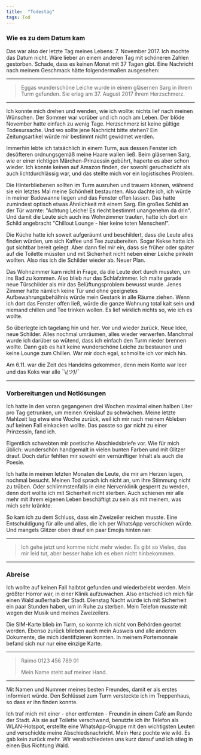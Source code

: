 ```yaml
---
title:  "Todestag"
tags: Tod
---
```


### Wie es zu dem Datum kam

Das war also der letzte Tag meines Lebens: 7. November 2017. Ich mochte das Datum nicht. Wäre lieber an einem anderen Tag mit schöneren Zahlen gestorben. Schade, dass es keinen Monat mit 37 Tagen gibt. Eine Nachricht nach meinem Geschmack hätte folgendermaßen ausgesehen:

* * *

> Eggas wunderschöne Leiche wurde in einem gläsernen Sarg in ihrem Turm gefunden. Sie erlag am 37. August 2017 ihrem Herzschmerz.

* * *

Ich konnte mich drehen und wenden, wie ich wollte: nichts lief nach meinen Wünschen. Der Sommer war vorüber und ich noch am Leben. Der blöde November hatte einfach zu wenig Tage. Herzschmerz ist keine gültige Todesursache. Und wo sollte jene Nachricht bitte stehen? Ein Zeitungsartikel würde mir bestimmt nicht gewidmet werden.

Immerhin lebte ich tatsächlich in einem Turm, aus dessen Fenster ich desöfteren ordnungsgemäß meine Haare wallen ließ. Beim gläsernen Sarg, wie er einer richtigen Märchen-Prinzessin gebührt, haperte es aber schon wieder. Ich konnte keinen auf Amazon finden, der sowohl geruchsdicht als auch lichtdurchlässig war, und das stellte mich vor ein logistisches Problem.

Die Hinterbliebenen sollten im Turm ausruhen und trauern können, während sie ein letztes Mal meine Schönheit bestaunten. Also dachte ich, ich würde in meiner Badewanne liegen und das Fenster offen lassen. Das hatte zumindest optisch etwas Ähnlichkeit mit einem Sarg. Ein großes Schild an der Tür warnte: "Achtung Leiche! Es riecht bestimmt unangenehm da drin". Und damit die Leute sich auch ins Wohnzimmer trauten, hatte ich dort ein Schild angebracht "Chillout Lounge - hier keine toten Menschen!".

Die Küche hatte ich soweit aufgeräumt und beschildert, dass die Leute alles finden würden, um sich Kaffee und Tee zuzubereiten. Sogar Kekse hatte ich gut sichtbar bereit gelegt. Aber dann fiel mir ein, dass sie früher oder später auf die Toilette müssten und mit Sicherheit nicht neben einer Leiche pinkeln wollten. Also riss ich die Schilder wieder ab. Neuer Plan.

Das Wohnzimmer kam nicht in Frage, da die Leute dort durch mussten, um ins Bad zu kommen. Also blieb nur das Schlafzimmer. Ich malte gerade neue Türschilder als mir das Belüftungsproblem bewusst wurde. Jenes Zimmer hatte nämlich keine Tür und ohne geeignetes Aufbewahrungsbehältnis würde mein Gestank in alle Räume ziehen. Wenn ich dort das Fenster offen ließ, würde die ganze Wohnung total kalt sein und niemand chillen und Tee trinken wollen. Es lief wirklich nichts so, wie ich es wollte.

So überlegte ich tagelang hin und her. Vor und wieder zurück. Neue Idee, neue Schilder. Alles nochmal umräumen, alles wieder verwerfen. Manchmal wurde ich darüber so wütend, dass ich einfach den Turm nieder brennen wollte. Dann gab es halt keine wunderschöne Leiche zu bestaunen und keine Lounge zum Chillen. War mir doch egal, schmollte ich vor mich hin.

Am 6.11. war die Zeit des Handelns gekommen, denn mein Konto war leer und das Koks war alle ¯\\_(ツ)_/¯ 

* * *

### Vorbereitungen und Notlösungen

Ich hatte in den voran gegangenen drei Wochen maximal einen halben Liter pro Tag getrunken, um meinen Kreislauf zu schwächen. Meine letzte Mahlzeit lag etwa eine Woche zurück, weil ich mir nach meinem Ableben auf keinen Fall einkacken wollte. Das passte so gar nicht zu einer Prinzessin, fand ich.

Eigentlich schwebten mir poetische Abschiedsbriefe vor. Wie für mich üblich: wunderschön handgemalt in vielen bunten Farben und mit Glitzer drauf. Doch dafür fehlten mir sowohl ein vernünftiger Inhalt als auch die Poesie.

Ich hatte in meinen letzten Monaten die Leute, die mir am Herzen lagen, nochmal besucht. Meinen Tod sprach ich nicht an, um ihre Stimmung nicht zu trüben. Oder schlimmstenfalls in eine Nervenklinik gesperrt zu werden, denn dort wollte ich mit Sicherheit nicht sterben. Auch schienen mir alle mehr mit ihrem eigenen Leben beschäftigt zu sein als mit meinem, was mich sehr kränkte.

So kam ich zu dem Schluss, dass ein Zweizeiler reichen musste. Eine Entschuldigung für alle und alles, die ich per WhatsApp verschicken würde. Und mangels Glitzer oben drauf ein paar Emojis hinten ran:

* * *

> Ich gehe jetzt und komme nicht mehr wieder. Es gibt so Vieles, das mir leid tut, aber besser habe ich es eben nicht hinbekommen.

* * *

### Abreise

Ich wollte auf keinen Fall halbtot gefunden und wiederbelebt werden. Mein größter Horror war, in einer Klinik aufzuwachen. Also entschied ich mich für einen Wald außerhalb der Stadt. Dienstag Nacht würde ich mit Sicherheit ein paar Stunden haben, um in Ruhe zu sterben. Mein Telefon musste mit wegen der Musik und meines Zweizeilers.

Die SIM-Karte blieb im Turm, so konnte ich nicht von Behörden geortet werden. Ebenso zurück blieben auch mein Ausweis und alle anderen Dokumente, die mich identifizieren konnten. In meinem Portemonnaie befand sich nur nur eine einzige Karte.

* * *

> Raimo
> 0123 456 789 01
> 
> Mein Name steht auf meiner Hand.

* * *

Mit Namen und Nummer meines besten Freundes, damit er als erstes informiert würde. Den Schlüssel zum Turm versteckte ich im Treppenhaus, so dass er ihn finden konnte.

Ich traf mich mit einer - eher entfernten - Freundin in einem Café am Rande der Stadt. Als sie auf Toilette verschwand, benutzte ich ihr Telefon als WLAN-Hotspot, erstellte eine WhatsApp-Gruppe mit den wichtigsten Leuten und verschickte meine Abschiedsnachricht. Mein Herz pochte wie wild. Es gab kein zurück mehr. Wir verabschiedeten uns kurz darauf und ich stieg in einen Bus Richtung Wald.

